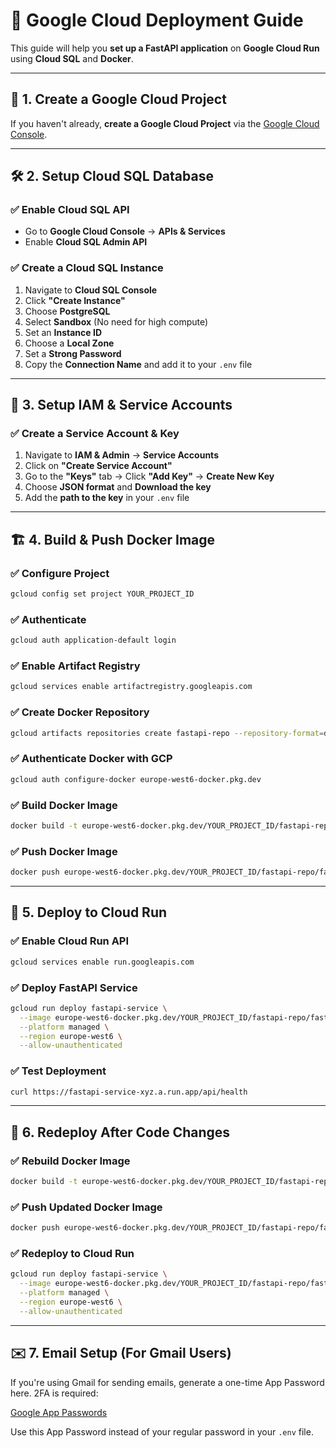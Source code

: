# 🚀 Google Cloud Deployment Guide

This guide will help you **set up a FastAPI application** on **Google Cloud Run** using **Cloud SQL** and **Docker**.  

---

## 🎯 1. Create a Google Cloud Project  
If you haven't already, **create a Google Cloud Project** via the [Google Cloud Console](https://console.cloud.google.com/).

---

## 🛠 2. Setup Cloud SQL Database  

### ✅ Enable Cloud SQL API  
- Go to **Google Cloud Console** → **APIs & Services**  
- Enable **Cloud SQL Admin API**  

### ✅ Create a Cloud SQL Instance  
1. Navigate to **Cloud SQL Console**  
2. Click **"Create Instance"**  
3. Choose **PostgreSQL**  
4. Select **Sandbox** (No need for high compute)  
5. Set an **Instance ID**  
6. Choose a **Local Zone**  
7. Set a **Strong Password**  
8. Copy the **Connection Name** and add it to your `.env` file  

---

## 🔑 3. Setup IAM & Service Accounts  

### ✅ Create a Service Account & Key  
1. Navigate to **IAM & Admin** → **Service Accounts**  
2. Click on **"Create Service Account"**  
3. Go to the **"Keys"** tab → Click **"Add Key"** → **Create New Key**  
4. Choose **JSON format** and **Download the key**  
5. Add the **path to the key** in your `.env` file  

---

## 🏗 4. Build & Push Docker Image  

### ✅ **Configure Project**  
```sh
gcloud config set project YOUR_PROJECT_ID
```
### ✅ Authenticate
```sh
gcloud auth application-default login
```
### ✅ Enable Artifact Registry
```sh
gcloud services enable artifactregistry.googleapis.com
```
### ✅ Create Docker Repository
```sh
gcloud artifacts repositories create fastapi-repo --repository-format=docker --location=europe-west6
```
### ✅ Authenticate Docker with GCP
```sh
gcloud auth configure-docker europe-west6-docker.pkg.dev
```
### ✅ Build Docker Image
```sh
docker build -t europe-west6-docker.pkg.dev/YOUR_PROJECT_ID/fastapi-repo/fastapi-app .
```
### ✅ Push Docker Image
```sh
docker push europe-west6-docker.pkg.dev/YOUR_PROJECT_ID/fastapi-repo/fastapi-app
```

---

## 🚀 5. Deploy to Cloud Run
### ✅ Enable Cloud Run API
```sh
gcloud services enable run.googleapis.com
```
### ✅ Deploy FastAPI Service
```sh
gcloud run deploy fastapi-service \
  --image europe-west6-docker.pkg.dev/YOUR_PROJECT_ID/fastapi-repo/fastapi-app \
  --platform managed \
  --region europe-west6 \
  --allow-unauthenticated
```
### ✅ Test Deployment
```sh
curl https://fastapi-service-xyz.a.run.app/api/health
```

---

## 🔄 6. Redeploy After Code Changes
### ✅ Rebuild Docker Image
```sh
docker build -t europe-west6-docker.pkg.dev/YOUR_PROJECT_ID/fastapi-repo/fastapi-app .
```
### ✅ Push Updated Docker Image
```sh
docker push europe-west6-docker.pkg.dev/YOUR_PROJECT_ID/fastapi-repo/fastapi-app
```
### ✅ Redeploy to Cloud Run
```sh
gcloud run deploy fastapi-service \
  --image europe-west6-docker.pkg.dev/YOUR_PROJECT_ID/fastapi-repo/fastapi-app \
  --platform managed \
  --region europe-west6 \
  --allow-unauthenticated
```

---
## ✉️ 7. Email Setup (For Gmail Users)
If you're using Gmail for sending emails, generate a one-time App Password here. 2FA is required:

[Google App Passwords](https://myaccount.google.com/u/4/apppasswords?rapt=AEjHL4MfPuA8W6ucJrTHyMp0hBegBwgFoAdrjeNkrcFpR18luUk8JJnwAR-Uti-c0JazxBDpvXaI4wv_FIUhBK3IAp69A-yHAkmIQTq32OrGzWGuWDHk_zk&pageId=none&pli=1)

Use this App Password instead of your regular password in your `.env` file.



